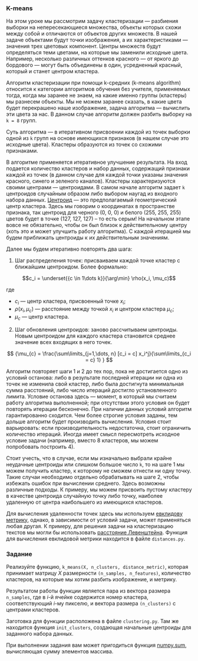 ### K-means

На этом уроке мы рассмотрим задачу кластеризации — разбиения выборки на непересекающиеся множества, объекты которых схожи между собой и отличаются от объектов других множеств. В нашей задаче объектами будут точки изображения, а их характеристиками — значения трех цветовых компонент. Центры множеств будут определяться теми цветами, на которые мы заменили исходные цвета. Например, несколько различных оттенков красного — от яркого до бордового — могут быть объединены в один, усредненный красный, который и станет центром кластера.


Алгоритм кластеризации при помощи k-средних (k-means algorithm) относится к категории алгоритмов обучения без учителя, применяемых тогда, когда мы заранее не знаем, на какие именно группы (кластеры) мы разнесем объекты. Мы не можем заранее сказать, в какие цвета будет перекрашено наше изображение, задача алгоритма — вычислить эти цвета за нас.
В данном случае алгоритм должен разбить выборку на `k = 8` групп.

Суть алгоритма — в итеративном присвоении каждой из точек выборки одной из `k` групп на основе имеющихся признаков (в нашем случае это исходные цвета). Кластеры образуются из точек со схожими признаками.

В алгоритме применяется итеративное улучшение результата. На вход подается количество кластеров и набор данных, содержащий признаки каждой из точек (в данном случае для каждой точки указаны значения красного, синего и зеленого каналов). Кластеры характеризуются своими центрами — центроидами. В самом начале алгоритм задает `k` центроидов случайным образом либо выбором наугад из входного набора данных. [Центроид](https://ru.wikipedia.org/wiki/%D0%91%D0%B0%D1%80%D0%B8%D1%86%D0%B5%D0%BD%D1%82%D1%80) — это предполагаемый геометрический центр кластера. Здесь мы говорим о координатах в пространстве признака, так центроид для черного (0, 0, 0) и белого (255, 255, 255) цветов будет в точке (127, 127, 127) – то есть серым! На начальном этапе вовсе не обязательно, чтобы он был близок к действительному центру (хоть это и может улучшить работу алгоритма). С каждой итерацией мы будем приближать центроиды к их действительным значениям.

Далее мы будем итеративно повторять два шага:

1. Шаг распределения точек: присваиваем каждой точке кластер с ближайшим центроидом. Более формально:

$$c_i = \underset{{c \in 1\dots k}}{\arg\min}  \rho(x_i, \mu_c)$$

где
- $c_i$ — центр кластера, присвоенный точке $x_i$;
- $\rho(x_i, \mu_c)$ — расстояние между точкой $x_i$ и центром кластера $\mu_c$;
- $\mu_{c}$ — центр кластера.

2. Шаг обновления центроидов: заново рассчитываем центроиды. Новым центроидом для каждого кластера становится среднее значение всех входящих в него точек.

$$ {\mu_{c} = \frac{\sum\limits_{j=1,\dots, n} [c_i = c] x_i^j}{\sum\limits_{c_i = c} 1} } $$


Алгоритм повторяет шаги 1 и 2 до тех пор, пока не достигается одно из условий останова: либо в результате последней итерации ни одна из точек не изменила свой кластер, либо была достигнута минимальная сумма расстояний, либо число итераций достигло установленного лимита. Условие останова здесь — момент, в который мы считаем работу алгоритма выполненной; при отсутствии этого условия он будет повторять итерации бесконечно.
При наличии данных условий алгоритм гарантированно сходится. Чем более строгие условия заданы, тем дольше алгоритм будет производить вычисления. Условия стоит варьировать: если производительность недостаточна, стоит ограничить количество итераций. Иногда имеет смысл пересмотреть исходное условие задачи (например, вместо 8 кластеров, мы можем попробовать построить 4).

Стоит учесть, что в случае, если мы изначально выбрали крайне неудачные центроиды или слишком большое число `k`, то на шаге 1 мы можем получить кластер, к которому не сможем отнести ни одну точку. Такие случаи необходимо отдельно обрабатывать на шаге 2, чтобы избежать ошибок при вычислении среднего. Здесь возможны различные подходы. К примеру, мы можем присвоить пустому кластеру в качестве центроида случайную точку либо точку, наиболее удаленную от центра наибольшего из имеющихся кластеров.

Для вычисления удаленности точек здесь мы используем [евклидову метрику](https://ru.wikipedia.org/wiki/%D0%95%D0%B2%D0%BA%D0%BB%D0%B8%D0%B4%D0%BE%D0%B2%D0%B0_%D0%BC%D0%B5%D1%82%D1%80%D0%B8%D0%BA%D0%B0), однако, в зависимости от условий задачи, может применяться любая другая. К примеру, для решения задачи на кластеризацию текстов мы могли бы использовать [расстояние Левенштейна](https://ru.wikipedia.org/wiki/%D0%A0%D0%B0%D1%81%D1%81%D1%82%D0%BE%D1%8F%D0%BD%D0%B8%D0%B5_%D0%9B%D0%B5%D0%B2%D0%B5%D0%BD%D1%88%D1%82%D0%B5%D0%B9%D0%BD%D0%B0). Функция для вычисления евклидовой метрики находится в файле `distances.py`.



### Задание

Реализуйте функцию, `k_means(X, n_clusters, distance_metric)`, которая принимает матрицу $X$ размерности `(n_samples, n_features)`, количество кластеров, на которые мы хотим разбить изображение, и метрику.

Результатом работы функции является пара из вектора размера `n_samples`, где в $i$-й ячейке содержится номер кластера, соответствующий $i$-му пикселю, и вектора размера `(n_clusters)` с центрами кластеров.

Заготовка для функции расположена в файле `clustering.py`. Там же находится функция `init_clusters`, создающая начальные центроиды для заданного набора данных. 

При выполнении задания вам может пригодиться функция [numpy.sum](https://numpy.org/doc/1.18/reference/generated/numpy.sum.html), вычисляющая сумму элементов массива.

